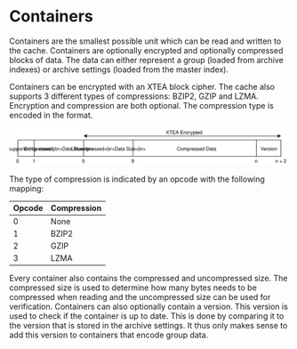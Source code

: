 # Containers

Containers are the smallest possible unit which can be read and written
to the cache. Containers are optionally encrypted and optionally 
compressed blocks of data. The data can either represent a group
(loaded from archive indexes) or archive settings (loaded from
the master index).

Containers can be encrypted with an XTEA block cipher. The cache also 
supports 3 different types of compressions: BZIP2, GZIP and LZMA. 
Encryption and compression are both optional. The compression type is
encoded in the format.

![Container Encoding](images/Container.svg)

The type of compression is indicated by an opcode with the following 
mapping:

| Opcode | Compression |
|--------|-------------|
| 0      | None        |
| 1      | BZIP2       |
| 2      | GZIP        |
| 3      | LZMA        |

Every container also contains the compressed and uncompressed size. The
compressed size is used to determine how many bytes needs to be 
compressed when reading and the uncompressed size can be used for 
verification. Containers can also optionally contain a version. This 
version is used to check if the container is up to date. This is done
by comparing it to the version that is stored in the archive settings.
It thus only makes sense to add this version to containers that encode
group data.